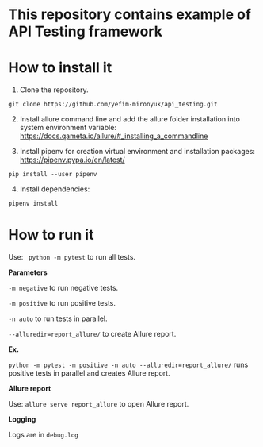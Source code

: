 # This repository contains example of API Testing framework


# How to install it

1) Clone the repository.

``git clone https://github.com/yefim-mironyuk/api_testing.git``

2) Install allure command line and add the allure folder installation into system environment variable: https://docs.qameta.io/allure/#_installing_a_commandline

3) Install pipenv for creation virtual environment and installation packages: https://pipenv.pypa.io/en/latest/  

``pip install --user pipenv``

4) Install dependencies:

``pipenv install``

# How to run it


Use: `` python -m pytest`` to run all tests.

**Parameters**

``-m negative`` to run negative tests.

``-m positive`` to run positive tests.

`` -n auto `` to run tests in parallel.

``--alluredir=report_allure/`` to create Allure report.

**Ex.**

``python -m pytest -m positive -n auto --alluredir=report_allure/`` runs positive tests in parallel and creates Allure report.

**Allure report**

Use: ``allure serve report_allure`` to open Allure report.

**Logging**

Logs are in ``debug.log``
